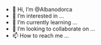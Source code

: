 - 👋 Hi, I’m @Albanodorca
- 👀 I’m interested in ...
- 🌱 I’m currently learning ...
- 💞️ I’m looking to collaborate on ...
- 📫 How to reach me ...

<!---
Albanodorca/Albanodorca is a ✨ special ✨ repository because its `README.md` (this file) appears on your GitHub profile.
You can click the Preview link to take a look at your changes.
--->
